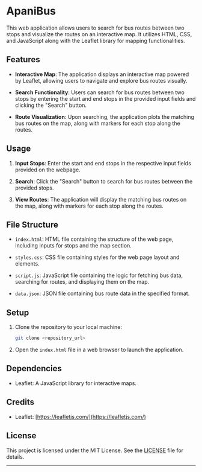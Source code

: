 # ApaniBus

This web application allows users to search for bus routes between two stops and visualize the routes on an interactive map. It utilizes HTML, CSS, and JavaScript along with the Leaflet library for mapping functionalities.

## Features

- **Interactive Map**: The application displays an interactive map powered by Leaflet, allowing users to navigate and explore bus routes visually.

- **Search Functionality**: Users can search for bus routes between two stops by entering the start and end stops in the provided input fields and clicking the "Search" button.

- **Route Visualization**: Upon searching, the application plots the matching bus routes on the map, along with markers for each stop along the routes.

## Usage

1. **Input Stops**: Enter the start and end stops in the respective input fields provided on the webpage.

2. **Search**: Click the "Search" button to search for bus routes between the provided stops.

3. **View Routes**: The application will display the matching bus routes on the map, along with markers for each stop along the routes.

## File Structure

- `index.html`: HTML file containing the structure of the web page, including inputs for stops and the map section.

- `styles.css`: CSS file containing styles for the web page layout and elements.

- `script.js`: JavaScript file containing the logic for fetching bus data, searching for routes, and displaying them on the map.

- `data.json`: JSON file containing bus route data in the specified format.

## Setup

1. Clone the repository to your local machine:

   ```bash
   git clone <repository_url>
   ```

2. Open the `index.html` file in a web browser to launch the application.

## Dependencies

- Leaflet: A JavaScript library for interactive maps.

## Credits

- Leaflet: [https://leafletjs.com/](https://leafletjs.com/)

## License

This project is licensed under the MIT License. See the [LICENSE](LICENSE) file for details.

---
